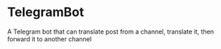 # TelegramBot
A Telegram bot that can translate post from a channel, translate it, then forward it to another channel
